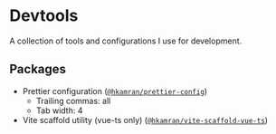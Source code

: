 # Devtools

A collection of tools and configurations I use for development.

## Packages

-   Prettier configuration ([`@hkamran/prettier-config`](https://www.npmjs.com/package/@hkamran/prettier-config))
    -   Trailing commas: all
    -   Tab width: 4
-   Vite scaffold utility (vue-ts only) ([`@hkamran/vite-scaffold-vue-ts`](https://www.npmjs.com/package/@hkamran/vite-scaffold-vue-ts))
